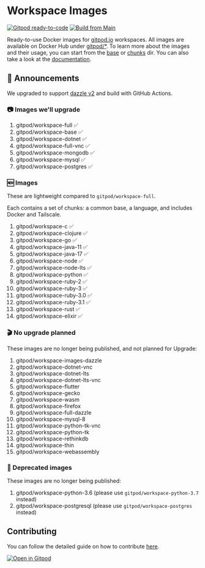 # Workspace Images

[![Gitpod ready-to-code](https://img.shields.io/badge/Gitpod-ready--to--code-908a85?logo=gitpod)](https://gitpod.io/#https://github.com/gitpod-io/workspace-images)
[![Build from Main](https://github.com/gitpod-io/workspace-images/actions/workflows/push-main.yml/badge.svg)](https://github.com/gitpod-io/workspace-images/actions/workflows/push-main.yml)

Ready-to-use Docker images for [gitpod.io](https://www.gitpod.io) workspaces. All images are available on Docker Hub under [gitpod/*](https://hub.docker.com/u/gitpod).
To learn more about the images and their usage, you can start from the [base](./base/) or [chunks](./chunks/) dir.
You can also take a look at the [documentation](https://www.gitpod.io/docs/config-docker#configure-a-public-docker-image).

## 📢 Announcements

We upgraded to support [dazzle v2](https://github.com/gitpod-io/dazzle) and build with GitHub Actions.

### 📷 Images we'll upgrade

1. gitpod/workspace-full ✅
1. gitpod/workspace-base ✅
1. gitpod/workspace-dotnet ✅
1. gitpod/workspace-full-vnc ✅
1. gitpod/workspace-mongodb ✅
1. gitpod/workspace-mysql ✅
1. gitpod/workspace-postgres ✅

### 🆕 Images

These are lightweight compared to `gitpod/workspace-full`.

Each contains a set of chunks: a common base, a language, and includes Docker and Tailscale.

1. gitpod/workspace-c ✅
1. gitpod/workspace-clojure ✅
1. gitpod/workspace-go ✅
1. gitpod/workspace-java-11 ✅
1. gitpod/workspace-java-17 ✅
1. gitpod/workspace-node ✅
1. gitpod/workspace-node-lts ✅
1. gitpod/workspace-python ✅
1. gitpod/workspace-ruby-2 ✅
1. gitpod/workspace-ruby-3 ✅
1. gitpod/workspace-ruby-3.0 ✅
1. gitpod/workspace-ruby-3.1 ✅
1. gitpod/workspace-rust ✅
1. gitpod/workspace-elixir ✅

### 🎬 No upgrade planned

These images are no longer being published, and not planned for Upgrade:

1. gitpod/workspace-images-dazzle
1. gitpod/workspace-dotnet-vnc
1. gitpod/workspace-dotnet-lts
1. gitpod/workspace-dotnet-lts-vnc
1. gitpod/workspace-flutter
1. gitpod/workspace-gecko
1. gitpod/workspace-wasm
1. gitpod/workspace-firefox
1. gitpod/workspace-full-dazzle
1. gitpod/workspace-mysql-8
1. gitpod/workspace-python-tk-vnc
1. gitpod/workspace-python-tk
1. gitpod/workspace-rethinkdb
1. gitpod/workspace-thin
1. gitpod/workspace-webassembly

### 📢 Deprecated images

These images are no longer being published:

1. gitpod/workspace-python-3.6 (please use `gitpod/workspace-python-3.7` instead)
1. gitpod/workspace-postgresql (please use `gitpod/workspace-postgres` instead)

## Contributing

You can follow the detailed guide on how to contribute [here](CONTRIBUTING.md).

[![Open in Gitpod](https://gitpod.io/button/open-in-gitpod.svg)](https://gitpod.io/#https://github.com/gitpod-io/workspace-images)
